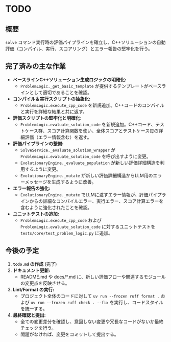 # TODO

## 概要

`solve` コマンド実行時の評価パイプラインを確立し、C++ソリューションの自動評価（コンパイル、実行、スコアリング）とエラー報告の堅牢化を行う。

## 完了済みの主な作業

-   **ベースラインC++ソリューション生成ロジックの明確化:**
    -   `ProblemLogic._get_basic_template` が提供するテンプレートがベースラインとして適切であることを確認。
-   **コンパイル＆実行スクリプトの抽象化:**
    -   `ProblemLogic.execute_cpp_code` を新規追加。C++コードのコンパイルと実行を詳細な結果と共に返す。
-   **評価スクリプトの堅牢化と明確化:**
    -   `ProblemLogic.evaluate_solution_code` を新規追加。C++コード、テストケース群、スコア計算関数を使い、全体スコアとテストケース毎の詳細評価（エラー情報含む）を返す。
-   **評価パイプラインの整備:**
    -   `SolveService._evaluate_solution_wrapper` が `ProblemLogic.evaluate_solution_code` を呼び出すように変更。
    -   `EvolutionaryEngine._evaluate_population` が新しい評価詳細構造を利用するように変更。
    -   `EvolutionaryEngine._mutate` が新しい評価詳細構造からLLM用のエラーメッセージを生成するように改善。
-   **エラー報告の強化:**
    -   `EvolutionaryEngine._mutate` でLLMに渡すエラー情報が、評価パイプラインからの詳細なコンパイルエラー、実行エラー、スコア計算エラーを含むように強化されたことを確認。
-   **ユニットテストの追加:**
    -   `ProblemLogic.execute_cpp_code` および `ProblemLogic.evaluate_solution_code` に対するユニットテストを `tests/core/test_problem_logic.py` に追加。

## 今後の予定

1.  **`todo.md` の作成** (完了)
2.  **ドキュメント更新:**
    -   README.md や docs/\*.md に、新しい評価フローや関連するモジュールの変更点を反映させる。
3.  **Lint/Format の実行:**
    -   プロジェクト全体のコードに対して `uv run --frozen ruff format .` および `uv run --frozen ruff check . --fix` を実行し、コードスタイルを統一する。
4.  **最終確認と提出:**
    -   全ての変更差分を確認し、意図しない変更や冗長なコードがないか最終チェックを行う。
    -   問題がなければ、変更をコミットして提出する。
